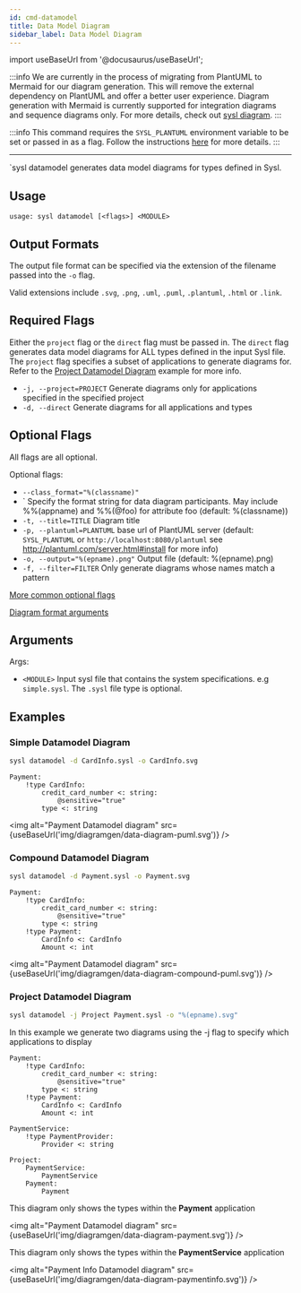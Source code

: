 ```yaml
---
id: cmd-datamodel
title: Data Model Diagram
sidebar_label: Data Model Diagram
---
```


import useBaseUrl from '@docusaurus/useBaseUrl';

:::info
We are currently in the process of migrating from PlantUML to Mermaid for our diagram generation. This will remove the external dependency on PlantUML and offer a better user experience. Diagram generation with Mermaid is currently supported for integration diagrams and sequence diagrams only. For more details, check out [sysl diagram](cmd-diagram.md).
:::

:::info
This command requires the `SYSL_PLANTUML` environment variable to be set or passed in as a flag. Follow the instructions [here](plantuml.md) for more details.
:::

---

`sysl datamodel generates data model diagrams for types defined in Sysl.

## Usage

```
usage: sysl datamodel [<flags>] <MODULE>
```

## Output Formats

The output file format can be specified via the extension of the filename passed into the `-o` flag.

Valid extensions include `.svg`, `.png`, `.uml`, `.puml`, `.plantuml`, `.html` or `.link`.

## Required Flags

Either the `project` flag or the `direct` flag must be passed in. The `direct` flag generates data model diagrams for ALL types defined in the input Sysl file. The `project` flag specifies a subset of applications to generate diagrams for. Refer to the [Project Datamodel Diagram](#project-datamodel-diagram) example for more info.

- `-j, --project=PROJECT` Generate diagrams only for applications specified in the specified project
- `-d, --direct` Generate diagrams for all applications and types

## Optional Flags

All flags are all optional.

Optional flags:

- `--class_format="%(classname)"`
- ` Specify the format string for data diagram participants. May include %%(appname) and %%(@foo) for attribute foo (default: %(classname))
- `-t, --title=TITLE` Diagram title
- `-p, --plantuml=PLANTUML` base url of PlantUML server (default: `SYSL_PLANTUML` or `http://localhost:8080/plantuml` see http://plantuml.com/server.html#install for more info)
- `-o, --output="%(epname).png"` Output file (default: %(epname).png)
- `-f, --filter=FILTER` Only generate diagrams whose names match a pattern

[More common optional flags](common-flags.md)

[Diagram format arguments](format-diagram.md)

## Arguments

Args:

- `<MODULE>` Input sysl file that contains the system specifications. e.g `simple.sysl`. The `.sysl` file type is optional.

## Examples

### Simple Datamodel Diagram

```bash
sysl datamodel -d CardInfo.sysl -o CardInfo.svg
```

```sysl title="Input Sysl file: CardInfo.sysl"
Payment:
    !type CardInfo:
        credit_card_number <: string:
            @sensitive="true"
        type <: string
```
<img alt="Payment Datamodel diagram" src={useBaseUrl('img/diagramgen/data-diagram-puml.svg')} />

### Compound Datamodel Diagram

```bash
sysl datamodel -d Payment.sysl -o Payment.svg
```

```sysl title="Input Sysl file: Payment.sysl"
Payment:
    !type CardInfo:
        credit_card_number <: string:
            @sensitive="true"
        type <: string
    !type Payment:
        CardInfo <: CardInfo
        Amount <: int
```

<img alt="Payment Datamodel diagram" src={useBaseUrl('img/diagramgen/data-diagram-compound-puml.svg')} />


### Project Datamodel Diagram

```bash
sysl datamodel -j Project Payment.sysl -o "%(epname).svg"
```

In this example we generate two diagrams using the -j flag to specify which applications to display

```sysl title="Input Sysl file: Payment.sysl"
Payment:
    !type CardInfo:
        credit_card_number <: string:
            @sensitive="true"
        type <: string
    !type Payment:
        CardInfo <: CardInfo
        Amount <: int

PaymentService:
    !type PaymentProvider:
        Provider <: string

Project:
    PaymentService:
        PaymentService
    Payment:
        Payment

```

This diagram only shows the types within the **Payment** application

<img alt="Payment Datamodel diagram" src={useBaseUrl('img/diagramgen/data-diagram-payment.svg')} />


This diagram only shows the types within the **PaymentService** application

<img alt="Payment Info Datamodel diagram" src={useBaseUrl('img/diagramgen/data-diagram-paymentinfo.svg')} />

